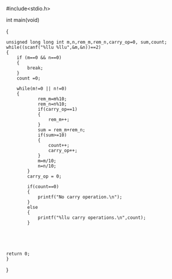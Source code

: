 #include<stdio.h>

int main(void)

{

    unsigned long long int m,n,rem_m,rem_n,carry_op=0, sum,count;
    while((scanf("%llu %llu",&m,&n))==2)
    {
        if (m==0 && n==0)
        {
            break;
        }
        count =0;

        while(m!=0 || n!=0)
        {
                rem_m=m%10;
                rem_n=n%10;
                if(carry_op==1)
                {
                    rem_m++;
                }
                sum = rem_m+rem_n;
                if(sum>=10)
                {
                    count++;
                    carry_op++;
                }
                m=m/10;
                n=n/10;
            }
            carry_op = 0;

            if(count==0)
            {
                printf("No carry operation.\n");
            }
            else
            {
                printf("%llu carry operations.\n",count);
            }





    return 0;
    }
}

